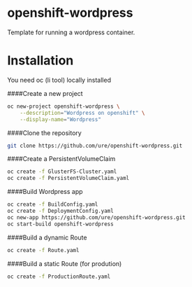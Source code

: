 # openshift-wordpress

Template for running a wordpress container.

# Installation

You need oc (li tool) locally installed

####Create a new project
```sh
oc new-project openshift-wordpress \
    --description="Wordpress on openshift" \
    --display-name="Wordpress"
```
####Clone the repository
```sh
git clone https://github.com/ure/openshift-wordpress.git
```

####Create a PersistentVolumeClaim
```sh
oc create -f GlusterFS-Cluster.yaml
oc create -f PersistentVolumeClaim.yaml
```

####Build Wordpress app

```sh
oc create -f BuildConfig.yaml
oc create -f DeploymentConfig.yaml
oc new-app https://github.com/ure/openshift-wordpress.git
oc start-build openshift-wordpress
```

####Build a dynamic Route
```sh
oc create -f Route.yaml
```

####Build a static Route
(for prodution)
```sh
oc create -f ProductionRoute.yaml
```
